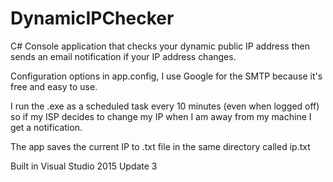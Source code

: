 # DynamicIPChecker

C# Console application that checks your dynamic public IP address then sends an email notification if your IP address changes.

Configuration options in app.config, I use Google for the SMTP because it's free and easy to use.

<add key="UserName" value="" />
<add key="Password" value="" />
<add key="SMTP_Host" value="smtp.gmail.com" />
<add key="SMTP_Port" value="587" />
<add key="From_Address" value="" />
<add key="To_Address" value="" />

I run the .exe as a scheduled task every 10 minutes (even when logged off) so if my ISP decides to change my IP when I am away from my machine I get a notification. 

The app saves the current IP to .txt file in the same directory called ip.txt

Built in Visual Studio 2015 Update 3
